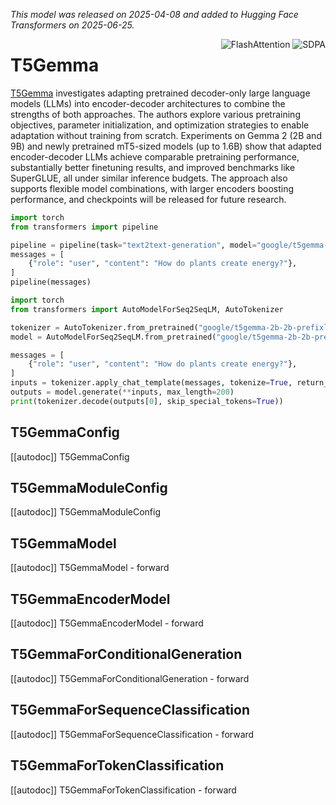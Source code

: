 
<!--Copyright 2025 The HuggingFace Team. All rights reserved.

Licensed under the Apache License, Version 2.0 (the "License"); you may not use this file except in compliance with
the License. You may obtain a copy of the License at

http://www.apache.org/licenses/LICENSE-2.0

Unless required by applicable law or agreed to in writing, software distributed under the License is distributed on
an "AS IS" BASIS, WITHOUT WARRANTIES OR CONDITIONS OF ANY KIND, either express or implied. See the License for the
specific language governing permissions and limitations under the License.

⚠️ Note that this file is in Markdown but contain specific syntax for our doc-builder (similar to MDX) that may not be
rendered properly in your Markdown viewer.

-->
*This model was released on 2025-04-08 and added to Hugging Face Transformers on 2025-06-25.*

<div style="float: right;">
    <div class="flex flex-wrap space-x-1">
        <img alt="FlashAttention" src="https://img.shields.io/badge/%E2%9A%A1%EF%B8%8E%20FlashAttention-eae0c8?style=flat">
        <img alt="SDPA" src="https://img.shields.io/badge/SDPA-DE3412?style=flat&logo=pytorch&logoColor=white">
    </div>
</div>

# T5Gemma

[T5Gemma](https://huggingface.co/papers/2504.06225) investigates adapting pretrained decoder-only large language models (LLMs) into encoder-decoder architectures to combine the strengths of both approaches. The authors explore various pretraining objectives, parameter initialization, and optimization strategies to enable adaptation without training from scratch. Experiments on Gemma 2 (2B and 9B) and newly pretrained mT5-sized models (up to 1.6B) show that adapted encoder-decoder LLMs achieve comparable pretraining performance, substantially better finetuning results, and improved benchmarks like SuperGLUE, all under similar inference budgets. The approach also supports flexible model combinations, with larger encoders boosting performance, and checkpoints will be released for future research.

<hfoptions id="usage">
<hfoption id="Pipeline">

```py
import torch
from transformers import pipeline

pipeline = pipeline(task="text2text-generation", model="google/t5gemma-2b-2b-prefixlm-it", dtype="auto",)
messages = [
    {"role": "user", "content": "How do plants create energy?"},
]
pipeline(messages)
```

</hfoption>
<hfoption id="AutoModel">

```py
import torch
from transformers import AutoModelForSeq2SeqLM, AutoTokenizer

tokenizer = AutoTokenizer.from_pretrained("google/t5gemma-2b-2b-prefixlm-it")
model = AutoModelForSeq2SeqLM.from_pretrained("google/t5gemma-2b-2b-prefixlm-it", dtype="auto",)

messages = [
    {"role": "user", "content": "How do plants create energy?"},
]
inputs = tokenizer.apply_chat_template(messages, tokenize=True, return_tensors="pt")
outputs = model.generate(**inputs, max_length=200)
print(tokenizer.decode(outputs[0], skip_special_tokens=True))
```

</hfoption>
</hfoptions>

## T5GemmaConfig

[[autodoc]] T5GemmaConfig

## T5GemmaModuleConfig

[[autodoc]] T5GemmaModuleConfig

## T5GemmaModel

[[autodoc]] T5GemmaModel
    - forward

## T5GemmaEncoderModel

[[autodoc]] T5GemmaEncoderModel
    - forward

## T5GemmaForConditionalGeneration

[[autodoc]] T5GemmaForConditionalGeneration
    - forward

## T5GemmaForSequenceClassification

[[autodoc]] T5GemmaForSequenceClassification
    - forward

## T5GemmaForTokenClassification

[[autodoc]] T5GemmaForTokenClassification
    - forward
